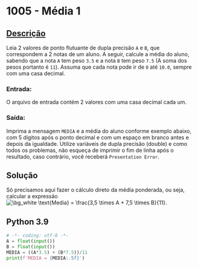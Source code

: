 # 1005 - Média 1

## [Descrição](https://www.beecrowd.com.br/judge/pt/problems/view/1005)

Leia 2 valores de ponto flutuante de dupla precisão `A` e `B`, que correspondem a 2 notas de um aluno. A seguir, calcule a média do aluno, sabendo que a nota `A` tem peso `3.5` e a nota `B` tem peso `7.5` (A soma dos pesos portanto é `11`). Assuma que cada nota pode ir de `0` até `10.0`, sempre com uma casa decimal.

### Entrada:
O arquivo de entrada contém 2 valores com uma casa decimal cada um.

### Saída:
Imprima a mensagem `MEDIA` e a média do aluno conforme exemplo abaixo, com 5 dígitos após o ponto decimal e com um espaço em branco antes e depois da igualdade. Utilize variáveis de dupla precisão (double) e como todos os problemas, não esqueça de imprimir o fim de linha após o resultado, caso contrário, você receberá `Presentation Error`.

## Solução

Só precisamos aqui fazer o cálculo direto da média ponderada, ou seja, calcular a expressão <img src="https://latex.codecogs.com/png.image?\dpi{110}&space;\bg_white&space;\text{Media}&space;=&space;\frac{3,5&space;\times&space;A&space;+&space;7,5&space;\times&space;B}{11}" title="\bg_white \text{Media} = \frac{3,5 \times A + 7,5 \times B}{11}" />.

## Python 3.9

```Python
# -*- coding: utf-8 -*-
A = float(input())
B = float(input())
MEDIA = ((A*3.5) + (B*7.5))/11
print(f'MEDIA = {MEDIA:.5f}')
```
